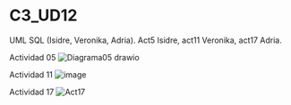 # C3_UD12
UML SQL (Isidre, Veronika, Adria).
Act5 Isidre, act11 Veronika, act17 Adria.

Actividad 05
![Diagrama05 drawio](https://user-images.githubusercontent.com/103040138/164258494-ff7c2463-99e7-4b46-858c-64a9a2526588.png)


Actividad 11
![image](https://user-images.githubusercontent.com/89861246/164320911-f6e15ad9-46b9-4e70-a8c1-fe9645bd04fd.png)



Actividad 17 
![Act17](https://user-images.githubusercontent.com/9555509/164319549-09c19644-8625-4101-9efc-c3c6a1be5b21.png)
